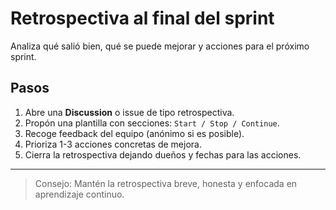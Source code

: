# Retrospectiva al final del sprint

Analiza qué salió bien, qué se puede mejorar y acciones para el próximo sprint.

## Pasos

1. Abre una **Discussion** o issue de tipo retrospectiva.
2. Propón una plantilla con secciones: `Start / Stop / Continue`.
3. Recoge feedback del equipo (anónimo si es posible).
4. Prioriza 1-3 acciones concretas de mejora.
5. Cierra la retrospectiva dejando dueños y fechas para las acciones.

---

> Consejo: Mantén la retrospectiva breve, honesta y enfocada en aprendizaje continuo.

